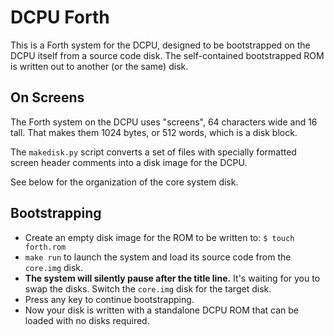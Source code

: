 # DCPU Forth

This is a Forth system for the DCPU, designed to be bootstrapped on the DCPU
itself from a source code disk. The self-contained bootstrapped ROM is written
out to another (or the same) disk.


## On Screens

The Forth system on the DCPU uses "screens", 64 characters wide and 16 tall.
That makes them 1024 bytes, or 512 words, which is a disk block.

The `makedisk.py` script converts a set of files with specially formatted screen
header comments into a disk image for the DCPU.

See below for the organization of the core system disk.

## Bootstrapping

- Create an empty disk image for the ROM to be written to: `$ touch forth.rom`
- `make run` to launch the system and load its source code from the `core.img`
  disk.
- **The system will silently pause after the title line.** It's waiting for you
  to swap the disks. Switch the `core.img` disk for the target disk.
- Press any key to continue bootstrapping.
- Now your disk is written with a standalone DCPU ROM that can be loaded with no
  disks required.

